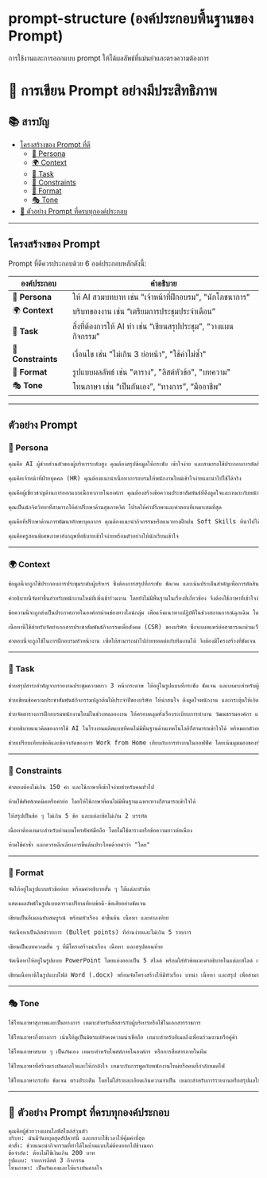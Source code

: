 # prompt-structure (องค์ประกอบพื้นฐานของ Prompt)
การใช้งานและการออกแบบ prompt ให้ได้ผลลัพธ์ที่แม่นยำและตรงความต้องการ 

# 🌟 การเขียน Prompt อย่างมีประสิทธิภาพ  

## 📚 สารบัญ
- [โครงสร้างของ Prompt ที่ดี](#โครงสร้างของ-prompt)
  - [👤 Persona](#-persona)
  - [🌍 Context](#-context)
  - [🎯 Task](#-task)
  - [🧩 Constraints](#-constraints)
  - [📄 Format](#-format)
  - [🎭 Tone](#-tone)
- [🧠 ตัวอย่าง Prompt ที่ครบทุกองค์ประกอบ](#-ตัวอย่าง-prompt-ที่ครบทุกองค์ประกอบ)

---

## โครงสร้างของ Prompt

Prompt ที่ดีควรประกอบด้วย 6 องค์ประกอบหลักดังนี้:

| องค์ประกอบ | คำอธิบาย |
|------------|----------|
| 👤 **Persona** | ให้ AI สวมบทบาท เช่น "เจ้าหน้าที่ฝึกอบรม", "นักโภชนาการ" |
| 🌍 **Context** | บริบทของงาน เช่น “เตรียมการประชุมประจำเดือน” |
| 🎯 **Task** | สิ่งที่ต้องการให้ AI ทำ เช่น “เขียนสรุปประชุม”, “วางแผนกิจกรรม” |
| 🧩 **Constraints** | เงื่อนไข เช่น "ไม่เกิน 3 ย่อหน้า", "ใช้คำไม่ซ้ำ" |
| 📄 **Format** | รูปแบบผลลัพธ์ เช่น "ตาราง", "ลิสต์หัวข้อ", "บทความ" |
| 🎭 **Tone** | โทนภาษา เช่น “เป็นกันเอง”, “ทางการ”, “มืออาชีพ” |

---

## ตัวอย่าง Prompt

### 👤 Persona
```markdown
คุณคือ AI ผู้ช่วยส่วนตัวของผู้บริหารระดับสูง คุณต้องสรุปข้อมูลให้กระชับ เข้าใจง่าย และสามารถใช้ประกอบการตัดสินใจได้ทันที
```

```markdown
คุณคือเจ้าหน้าที่ฝ่ายบุคคล (HR) คุณต้องแนะนำเนื้อหาการอบรมให้พนักงานใหม่เข้าใจง่ายและนำไปใช้ได้จริง
```

```markdown
คุณคือผู้เชี่ยวชาญด้านการออกแบบเนื้อหาภายในองค์กร คุณต้องสร้างข้อความประชาสัมพันธ์ที่ดึงดูดใจและเหมาะกับพนักงานทุกระดับ
```

```markdown
คุณเป็นนักจิตวิทยาที่สามารถให้คำปรึกษาด้านสุขภาพจิต โปรดให้คำปรึกษาและคำตอบที่เหมาะสมที่สุด
```

```markdown
คุณคือที่ปรึกษาด้านการพัฒนาทักษะบุคลากร คุณต้องแนะนำกิจกรรมหรือแนวทางฝึกฝน Soft Skills ที่นำไปใช้ในที่ทำงานได้จริง
```

```markdown
คุณคือครูสอนพิเศษภาษาอังกฤษที่อธิบายเข้าใจง่ายพร้อมตัวอย่างให้นักเรียนเข้าใจ
```
___

### 🌍 Context

```markdown
ข้อมูลนี้จะถูกใช้ประกอบการประชุมระดับผู้บริหาร ซึ่งต้องการสรุปที่กระชับ ชัดเจน และเน้นประเด็นสำคัญเพื่อการตัดสินใจภายในเวลาอันจำกัด
```

```markdown
คำอธิบายนี้จัดทำขึ้นสำหรับพนักงานใหม่ที่เพิ่งเข้าร่วมงาน โดยยังไม่มีพื้นฐานในเรื่องที่เกี่ยวข้อง จึงต้องใช้ภาษาที่เข้าใจง่ายและมีตัวอย่างประกอบ
```

```markdown
ข้อความนี้จะถูกส่งเป็นประกาศภายในองค์กรผ่านช่องทางไลน์กลุ่ม เพื่อแจ้งแนวทางปฏิบัติในช่วงสถานการณ์ฉุกเฉิน โดยต้องสื่อสารให้เข้าใจได้ในครั้งเดียว
```

```markdown
เนื้อหานี้ใช้สำหรับจัดทำเอกสารประชาสัมพันธ์กิจกรรมเพื่อสังคม (CSR) ของบริษัท ซึ่งจะเผยแพร่ต่อสาธารณะผ่านเว็บไซต์และช่องทางโซเชียลมีเดีย
```

```markdown
คำตอบนี้จะถูกใช้ในการฝึกอบรมหัวหน้างาน เพื่อให้สามารถนำไปถ่ายทอดต่อกับทีมงานได้ จึงต้องมีโครงสร้างที่ชัดเจน เข้าใจง่าย และมีตัวอย่างที่ใช้ได้จริงในบริบทการทำงาน
```


---

### 🎯 Task

```markdown
ช่วยสรุปสาระสำคัญจากรายงานประชุมความยาว 3 หน้ากระดาษ ให้อยู่ในรูปแบบที่กระชับ ชัดเจน และเหมาะสำหรับผู้บริหารที่มีเวลาน้อย
```

```markdown
ช่วยเขียนข้อความประชาสัมพันธ์กิจกรรมปลูกต้นไม้ประจำปีของบริษัท ให้น่าสนใจ ดึงดูดใจพนักงาน และกระตุ้นให้เกิดการมีส่วนร่วม
```

```markdown
ช่วยจัดตารางการฝึกอบรมพนักงานใหม่ในช่วงทดลองงาน ให้ครอบคลุมทั้งเรื่องระเบียบการทำงาน วัฒนธรรมองค์กร และการใช้งานระบบภายใน
```

```markdown
ช่วยอธิบายแนวคิดของการใช้ AI ในโรงงานผลิตแบบที่คนไม่มีพื้นฐานด้านเทคโนโลยีก็สามารถเข้าใจได้ พร้อมยกตัวอย่างประกอบ
```

```markdown
ช่วยเปรียบเทียบข้อดีและข้อจำกัดของการ Work from Home เทียบกับการทำงานในออฟฟิศ โดยเน้นมุมมองของทั้งพนักงานและผู้บริหาร
```

---

### 🧩 Constraints

```markdown
คำตอบต้องไม่เกิน 150 คำ และใช้ภาษาที่เข้าใจง่ายสำหรับคนทั่วไป
```

```markdown
ห้ามใช้ศัพท์เทคนิคหรือคำย่อ โดยให้ใช้ภาษาที่คนไม่มีพื้นฐานเฉพาะทางก็สามารถเข้าใจได้
```

```markdown
ให้สรุปเป็นข้อ ๆ ไม่เกิน 5 ข้อ และแต่ละข้อไม่เกิน 2 บรรทัด
```

```markdown
เนื้อหาต้องเหมาะสำหรับอ่านบนโทรศัพท์มือถือ โดยไม่ใช้ตารางหรือข้อความยาวต่อเนื่อง
```

```markdown
ห้ามใช้คำซ้ำ และควรหลีกเลี่ยงการขึ้นต้นประโยคด้วยคำว่า "โดย"
```

---

### 📄 Format

```markdown
จัดให้อยู่ในรูปแบบหัวข้อย่อย พร้อมคำอธิบายสั้น ๆ ใต้แต่ละหัวข้อ
```

```markdown
แสดงผลลัพธ์ในรูปแบบตารางเปรียบเทียบข้อดี-ข้อเสียอย่างชัดเจน
```

```markdown
เขียนเป็นอีเมลฉบับสมบูรณ์ พร้อมหัวเรื่อง คำขึ้นต้น เนื้อหา และคำลงท้าย
```

```markdown
จัดเนื้อหาเป็นลิสต์รายการ (Bullet points) ที่อ่านง่ายและไม่เกิน 5 รายการ
```

```markdown
เขียนเป็นบทความสั้น ๆ ที่มีโครงสร้างนำเรื่อง เนื้อหา และสรุปตอนท้าย
```

```markdown
จัดเนื้อหาให้อยู่ในรูปแบบ PowerPoint โดยแบ่งออกเป็น 5 สไลด์ พร้อมใส่หัวข้อและคำอธิบายในแต่ละสไลด์ เพื่อใช้ในการนำเสนอในที่ประชุม
```

```markdown
เขียนเนื้อหานี้ในรูปแบบไฟล์ Word (.docx) พร้อมจัดโครงสร้างให้มีหัวเรื่อง บทนำ เนื้อหา และสรุป เพื่อสามารถนำไปแก้ไขหรือพิมพ์แจกได้ทันที
```

---

### 🎭 Tone

```markdown
ใช้โทนภาษาสุภาพและเป็นทางการ เหมาะสำหรับสื่อสารกับผู้บริหารหรือใช้ในเอกสารราชการ
```

```markdown
ใช้โทนภาษากึ่งทางการ เน้นให้ดูเป็นมิตรแต่ยังคงความน่าเชื่อถือ เหมาะสำหรับอีเมลถึงเพื่อนร่วมงานหรือคู่ค้า
```

```markdown
ใช้โทนภาษาสบาย ๆ เป็นกันเอง เหมาะสำหรับโพสต์ภายในองค์กร หรือการสื่อสารภายในทีม
```

```markdown
ใช้โทนภาษาที่สร้างแรงบันดาลใจและให้กำลังใจ เหมาะกับการพูดกับพนักงานใหม่หรือคนที่กำลังหมดไฟ
```

```markdown
ใช้โทนภาษากระชับ ชัดเจน ตรงประเด็น โดยไม่ใส่รายละเอียดเกินความจำเป็น เหมาะสำหรับการรายงานหรือสรุปผลให้ผู้บริหารที่มีเวลาจำกัด
```


---

## 🧠 ตัวอย่าง Prompt ที่ครบทุกองค์ประกอบ

```markdown
คุณคือผู้ช่วยวางแผนไลฟ์สไตล์ส่วนตัว  
บริบท: ฉันมีวันหยุดสุดสัปดาห์นี้ และอยากใช้เวลาให้คุ้มค่าที่สุด  
คำสั่ง: ช่วยแนะนำกิจกรรมที่ทำได้ในบ้านแบบไม่ต้องออกไปข้างนอก  
ข้อจำกัด: ต้องไม่ใช้เงินเกิน 200 บาท  
รูปแบบ: รายการลิสต์ 3 กิจกรรม  
โทนภาษา: เป็นกันเองและให้แรงบันดาลใจ
```


